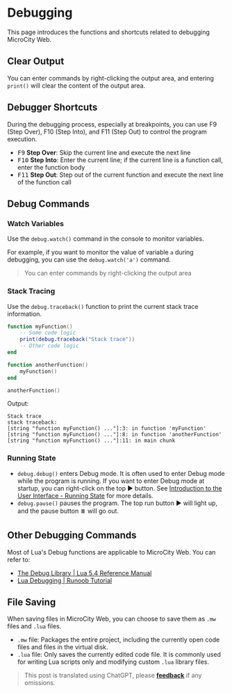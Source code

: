# Debugging
This page introduces the functions and shortcuts related to debugging MicroCity Web.

## Clear Output
You can enter commands by right-clicking the output area, and entering `print()` will clear the content of the output area.

## Debugger Shortcuts
During the debugging process, especially at breakpoints, you can use F9 (Step Over), F10 (Step Into), and F11 (Step Out) to control the program execution.
- <kbd>F9</kbd> **Step Over**: Skip the current line and execute the next line
- <kbd>F10</kbd> **Step Into**: Enter the current line; if the current line is a function call, enter the function body
- <kbd>F11</kbd> **Step Out**: Step out of the current function and execute the next line of the function call

## Debug Commands
### Watch Variables
Use the `debug.watch()` command in the console to monitor variables.

For example, if you want to monitor the value of variable `a` during debugging, you can use the `debug.watch('a')` command.
> You can enter commands by right-clicking the output area

### Stack Tracing
Use the `debug.traceback()` function to print the current stack trace information.

```lua
function myFunction()
    -- Some code logic
    print(debug.traceback("Stack trace"))
    -- Other code logic
end

function anotherFunction()
    myFunction()
end

anotherFunction()
```

Output:

```
Stack trace
stack traceback:
[string "function myFunction() ..."]:3: in function 'myFunction'
[string "function myFunction() ..."]:8: in function 'anotherFunction'
[string "function myFunction() ..."]:11: in main chunk
```

### Running State
- `debug.debug()` enters Debug mode. It is often used to enter Debug mode while the program is running. If you want to enter Debug mode at startup, you can right-click on the top :arrow_forward: button. See [Introduction to the User Interface - Running State](./web-ui.html#程序控制) for more details.
- `debug.pause()` pauses the program. The top run button :arrow_forward: will light up, and the pause button :pause_button: will go out.

## Other Debugging Commands
Most of Lua's Debug functions are applicable to MicroCity Web. You can refer to:
- [The Debug Library | Lua 5.4 Reference Manual](https://www.lua.org/manual/5.4/manual.html#6.10)
- [Lua Debugging | Runoob Tutorial](https://www.runoob.com/lua/lua-debug.html)

## File Saving
When saving files in MicroCity Web, you can choose to save them as `.mw` files and `.lua` files.
- `.mw` file: Packages the entire project, including the currently open code files and files in the virtual disk.
- `.lua` file: Only saves the currently edited code file. It is commonly used for writing Lua scripts only and modifying custom `.lua` library files.

> This post is translated using ChatGPT, please [**feedback**](https://github.com/huuhghhgyg/MicroCityNotes/issues/new) if any omissions.